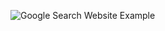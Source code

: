 
![Google Search Website Example](https://user-images.githubusercontent.com/85134229/151622576-178bdab8-6686-42cb-902d-16be1818a796.png)
